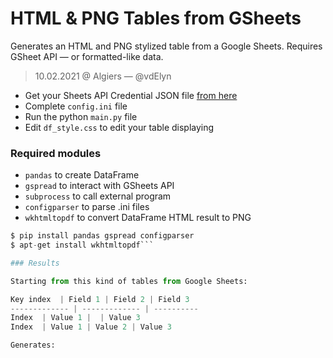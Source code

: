 # HTML & PNG Tables from GSheets

Generates an HTML and PNG stylized table from a Google Sheets. Requires GSheet API — or formatted-like data.
> 10.02.2021 @ Algiers — @vdElyn

- Get your Sheets API Credential JSON file [from here](https://gspread.readthedocs.io/en/latest/)
- Complete `config.ini` file
- Run the python `main.py` file
- Edit `df_style.css` to edit your table displaying

### Required modules
- `pandas` to create DataFrame 
- `gspread` to interact with GSheets API 
- `subprocess` to call external program
- `configparser` to parse .ini files
- `wkhtmltopdf` to convert DataFrame HTML result to PNG 

```python
$ pip install pandas gspread configparser
$ apt-get install wkhtmltopdf```

### Results

Starting from this kind of tables from Google Sheets:

Key index  | Field 1 | Field 2 | Field 3
------------- | ------------- | ----------
Index  | Value 1 |  | Value 3
Index  | Value 1 | Value 2 | Value 3

Generates: